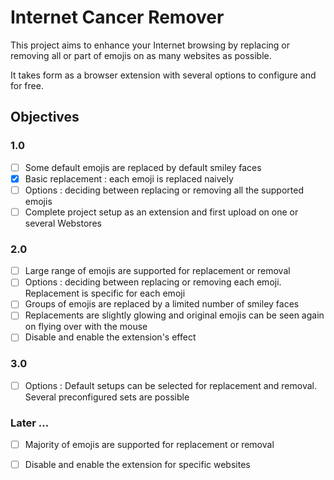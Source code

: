 # Internet Cancer Remover

This project aims to enhance your Internet browsing by replacing or removing all or part of emojis on as many websites as possible.

It takes form as a browser extension with several options to configure and for free.

## Objectives

### 1.0

- [ ] Some default emojis are replaced by default smiley faces
- [x] Basic replacement : each emoji is replaced naively
- [ ] Options : deciding between replacing or removing all the supported emojis
- [ ] Complete project setup as an extension and first upload on one or several Webstores

### 2.0

- [ ] Large range of emojis are supported for replacement or removal
- [ ] Options : deciding between replacing or removing each emoji. Replacement is specific for each emoji
- [ ] Groups of emojis are replaced by a limited number of smiley faces
- [ ] Replacements are slightly glowing and original emojis can be seen again on flying over with the mouse
- [ ] Disable and enable the extension's effect

### 3.0

- [ ] Options : Default setups can be selected for replacement and removal. Several preconfigured sets are possible


### Later ...

- [ ] Majority of emojis are supported for replacement or removal
- [ ] Disable and enable the extension for specific websites

